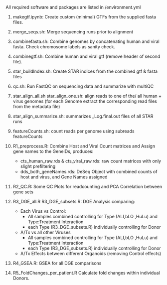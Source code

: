 All required software and packages are listed in /environment.yml

1. makegtf.ipynb:
    Create custom (minimal) GTFs from the supplied fasta files.

2. merge_seqs.sh:
    Merge sequencing runs prior to alignment

3. combinefasta.sh:
    Combine genomes by concatenating human and viral fasta.
    Check chromosome labels as sanity check.

4. combinegtf.sh:
    Combine human and viral gtf (remove header of second file).

5. star_buildIndex.sh:
    Create STAR indices from the combined gtf & fasta files

6. qc.sh:
    Run FastQC on sequencing data and summarize with multiQC

7. star_align_all.sh star_align_one.sh:
    align reads to one of the/ all human + virus genomes (for each Genome extract the corresponding read files from the metadata file)
    
8. star_align_summarize.sh:
    summarizes _Log.final.out files of all STAR runs

9. featureCounts.sh:
    count reads per genome using subreads featureCounts
    
10. R1_preprocess.R:
    Combine Host and Viral Count matrices and Assign gene names to the GeneIDs, produces:
      - cts_human_raw.rds & cts_viral_raw.rds: raw count matrices with only slight prefiltering
      - dds_both_geneNames.rds: DeSeq Object with combined counts of host and virus, and Gene Names assigned

11. R2_QC.R:
    Some QC Plots for readcounting and PCA
    Correlation between gene sets
    
12. R3_DGE_all.R R3_DGE_subsets.R:
    DGE Analysis comparing:
      - Each Virus vs Control:
        - All samples combined controlling for Type (ALI,bLO ,HuLu) and Type:Treatment Interaction
        - each Type (R3_DGE_subsets.R) individually controlling for Donor
      - A/Tx vs all other Viruses
        - All samples combined controlling for Type (ALI,bLO ,HuLu) and Type:Treatment Interaction
        - each Type (R3_DGE_subsets.R) individually controlling for Donor
      - A/Tx Effects between different Organoids (removing Control effects)
        
13. R4_GSEA.R:
    GSEA for all DGE comparisons

14. R5_FoldChanges_per_patient.R
    Calculate fold changes within individual Donors.
